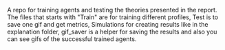A repo for training agents and testing the theories presented in the report. <br/>
The files that starts with "Train" are for training different profiles, Test is to save one gif and get metrics, Simulations for creating results like in the explanation folder, gif_saver is a helper for saving the results and also you can see gifs of the successful trained agents.
